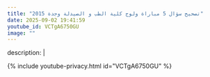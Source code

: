 ```yaml
---
title: "تصحيح سؤال 5 مباراة ولوج كلية الطب و الصيدلة وجدة 2015"
date: 2025-09-02 19:41:59 
youtube_id: VCTgA6750GU
image: ""
---
```

description: |
  
{% include youtube-privacy.html id="VCTgA6750GU" %}
